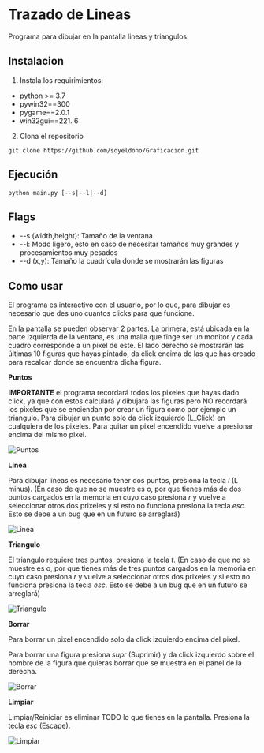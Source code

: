 # Trazado de Lineas

Programa para dibujar en la pantalla lineas y triangulos.


## Instalacion

1. Instala los requirimientos:
- python >= 3.7
 - pywin32==300
 - pygame==2.0.1
 - win32gui==221. 6
2.  Clona el repositorio
```
git clone https://github.com/soyeldono/Graficacion.git
``` 

## Ejecución
```
python main.py [--s|--l|--d]
``` 

## Flags

- --s (width,height): Tamaño de la ventana
- --l: Modo ligero, esto en caso de necesitar tamaños muy grandes y procesamientos muy pesados
- --d (x,y): Tamaño la cuadrícula donde se mostrarán las figuras


## Como usar

El programa es interactivo con el usuario, por lo que, para dibujar es necesario que des uno cuantos clicks para que funcione. 

En la pantalla se pueden observar 2 partes. La primera, está ubicada en la parte izquierda de la ventana, es una malla que
finge ser un monitor y cada cuadro corresponde a un pixel de este. El lado derecho se mostrarán las últimas 10 figuras que
hayas pintado, da click encima de las que has creado para recalcar donde se encuentra dicha figura.

**Puntos**

**IMPORTANTE** el programa recordará todos los pixeles que hayas dado click, ya que con estos calculará y dibujará las figuras
pero NO recordará los pixeles que se enciendan por crear un figura como por ejemplo un triangulo. Para dibujar un punto solo 
da click izquierdo (L\_Click) en cualquiera de los pixeles. Para quitar un pixel encendido vuelve 
a presionar encima del mismo pixel.

![Puntos](https://user-images.githubusercontent.com/38016639/156116219-066757a1-7dfb-4f31-a408-ed4d96c5e602.gif)

**Linea** 

Para dibujar lineas es necesario tener dos puntos, presiona la tecla _l_ (L minus). (En caso de que no se muestre es o, por que 
tienes más de dos puntos cargados en la memoria en cuyo caso presiona _r_ y vuelve a seleccionar otros dos prixeles y si esto no 
funciona presiona la tecla _esc_. Esto se debe a un bug que en un futuro se arreglará)

![Linea](https://user-images.githubusercontent.com/38016639/156116253-d2368f47-f8b6-4d47-bfb6-3dd24fcbc0c7.gif)

**Triangulo**

El triangulo requiere tres puntos, presiona la tecla _t_. (En caso de que no se muestre es o, por que tienes más de tres puntos cargados en la memoria 
en cuyo caso presiona _r_ y vuelve a seleccionar otros dos prixeles y si esto no funciona presiona la tecla _esc_. Esto se debe a un bug que en un 
futuro se arreglará)

![Triangulo](https://user-images.githubusercontent.com/38016639/156116300-38d5e16b-cb20-4b06-8cbc-10c573e2e0ca.gif)

**Borrar**

Para borrar un pixel encendido solo da click izquierdo encima del pixel.

Para borrar una figura presiona _supr_ (Suprimir) y da click izquierdo sobre el nombre de la figura que quieras borrar que se muestra en el panel de la derecha.

![Borrar](https://user-images.githubusercontent.com/38016639/156116347-447ae6ac-2e9b-4bd9-8c6b-c363f4c5b72c.gif)

**Limpiar**

Limpiar/Reiniciar es eliminar TODO lo que tienes en la pantalla. Presiona la tecla _esc_ (Escape).

![Limpiar](https://user-images.githubusercontent.com/38016639/156116370-27775beb-2f72-411c-a6ec-0cd3952ce2e3.gif)
